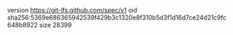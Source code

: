 version https://git-lfs.github.com/spec/v1
oid sha256:5369e686365942539f429b3c1320e8f310b5d3f1d16d7ce24d21c9fc648b8922
size 28399
